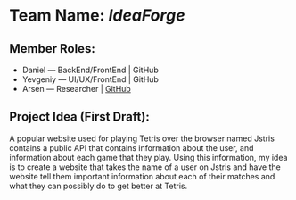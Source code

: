 <h1>Team Name: <i>IdeaForge</i></h1>

<h2>Member Roles:</h2>
<ul>
	<li>Daniel — BackEnd/FrontEnd | GitHub</li>
	<li>Yevgeniy — UI/UX/FrontEnd | GitHub</li>
	<li>Arsen — Researcher | <a href="https://github.com/YaArsen">GitHub</a></li>
</ul>

<h2>Project Idea (First Draft):</h2>
<p>A popular website used for playing Tetris over the browser named Jstris contains a public API that 
contains information about the user, and information about each game that they play. Using this 
information, my idea is to create a website that takes the name of a user on Jstris and have the 
website tell them important information about each of their matches and what they can possibly do 
to get better at Tetris.</p>
